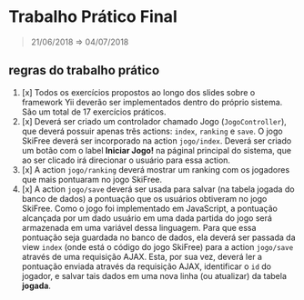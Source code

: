 # Trabalho Prático Final
> 21/06/2018 ⇒ 04/07/2018

## regras do trabalho prático

1. [x] Todos os exercícios propostos ao longo dos slides sobre o framework Yii deverão ser implementados dentro do próprio sistema. São um total de 17 exercícios práticos.
2. [x] Deverá ser criado um controlador chamado Jogo (`JogoController`), que deverá possuir apenas três actions: `index`, `ranking` e `save`. O jogo SkiFree deverá ser incorporado na action `jogo/index`. Deverá ser criado um botão com o label **Iniciar Jogo!** na páginal principal do sistema, que ao ser clicado irá direcionar o usuário para essa action.
3. [x] A action `jogo/ranking` deverá mostrar um ranking com os jogadores que mais pontuaram no jogo SkiFree.
4. [x] A action `jogo/save` deverá ser usada para salvar (na tabela jogada do banco de dados) a pontuação que os usuários obtiveram no jogo SkiFree. Como o jogo foi implementado em JavaScript, a pontuação alcançada por um dado usuário em uma dada partida do jogo será armazenada em uma variável dessa linguagem. Para que essa pontuação seja guardada no banco de dados, ela deverá ser passada da view `index` (onde está o código do jogo SkiFree) para a action `jogo/save` através de uma requisição AJAX. Esta, por sua vez, deverá ler a pontuação enviada através da requisição AJAX, identificar o `id` do jogador, e salvar tais dados em uma nova linha (ou atualizar) da tabela **jogada**.
